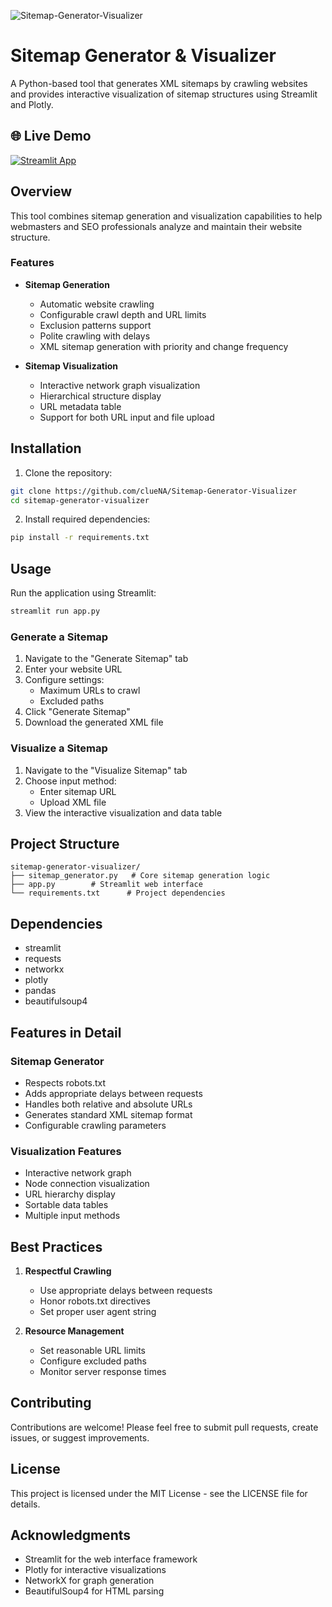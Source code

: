 ![Sitemap-Generator-Visualizer](https://socialify.git.ci/clueNA/Sitemap-Generator-Visualizer/image?font=Raleway&language=1&name=1&owner=1&pattern=Transparent&stargazers=1&theme=Dark)
# Sitemap Generator & Visualizer

A Python-based tool that generates XML sitemaps by crawling websites and provides interactive visualization of sitemap structures using Streamlit and Plotly.

## 🌐 Live Demo
[![Streamlit App](https://static.streamlit.io/badges/streamlit_badge_black_white.svg)](https://xmlsgv.streamlit.app/)

## Overview

This tool combines sitemap generation and visualization capabilities to help webmasters and SEO professionals analyze and maintain their website structure.

### Features

- **Sitemap Generation**
  - Automatic website crawling
  - Configurable crawl depth and URL limits
  - Exclusion patterns support
  - Polite crawling with delays
  - XML sitemap generation with priority and change frequency

- **Sitemap Visualization**
  - Interactive network graph visualization
  - Hierarchical structure display
  - URL metadata table
  - Support for both URL input and file upload

## Installation

1. Clone the repository:
```bash
git clone https://github.com/clueNA/Sitemap-Generator-Visualizer
cd sitemap-generator-visualizer
```

2. Install required dependencies:
```bash
pip install -r requirements.txt
```

## Usage

Run the application using Streamlit:
```bash
streamlit run app.py
```

### Generate a Sitemap

1. Navigate to the "Generate Sitemap" tab
2. Enter your website URL
3. Configure settings:
   - Maximum URLs to crawl
   - Excluded paths
4. Click "Generate Sitemap"
5. Download the generated XML file

### Visualize a Sitemap

1. Navigate to the "Visualize Sitemap" tab
2. Choose input method:
   - Enter sitemap URL
   - Upload XML file
3. View the interactive visualization and data table

## Project Structure

```
sitemap-generator-visualizer/
├── sitemap_generator.py   # Core sitemap generation logic
├── app.py        # Streamlit web interface
└── requirements.txt      # Project dependencies
```

## Dependencies

- streamlit
- requests
- networkx
- plotly
- pandas
- beautifulsoup4

## Features in Detail

### Sitemap Generator
- Respects robots.txt
- Adds appropriate delays between requests
- Handles both relative and absolute URLs
- Generates standard XML sitemap format
- Configurable crawling parameters

### Visualization Features
- Interactive network graph
- Node connection visualization
- URL hierarchy display
- Sortable data tables
- Multiple input methods

## Best Practices

1. **Respectful Crawling**
   - Use appropriate delays between requests
   - Honor robots.txt directives
   - Set proper user agent string

2. **Resource Management**
   - Set reasonable URL limits
   - Configure excluded paths
   - Monitor server response times

## Contributing

Contributions are welcome! Please feel free to submit pull requests, create issues, or suggest improvements.

## License

This project is licensed under the MIT License - see the LICENSE file for details.

## Acknowledgments

- Streamlit for the web interface framework
- Plotly for interactive visualizations
- NetworkX for graph generation
- BeautifulSoup4 for HTML parsing
